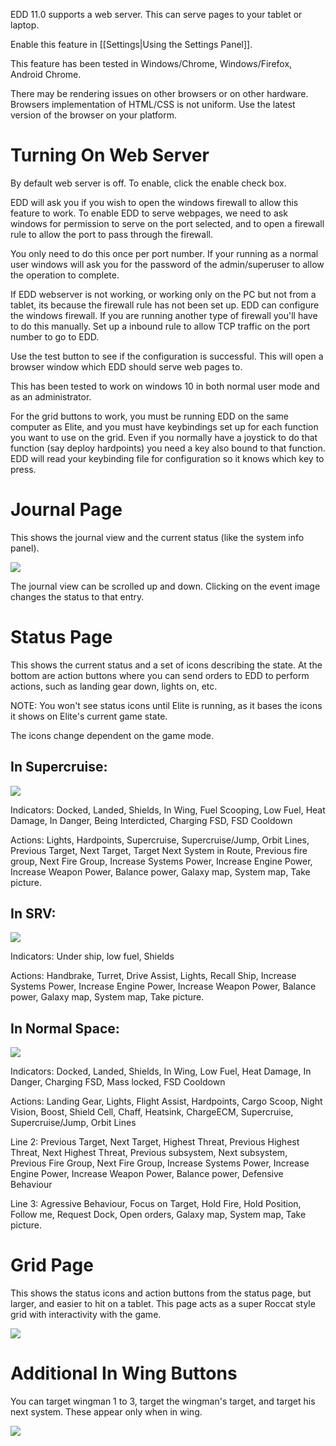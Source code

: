 EDD 11.0 supports a web server.  This can serve pages to your tablet or laptop.

Enable this feature in [[Settings|Using the Settings Panel]].

This feature has been tested in Windows/Chrome, Windows/Firefox, Android Chrome.  

There may be rendering issues on other browsers or on other hardware.  Browsers implementation of HTML/CSS is not uniform.  Use the latest version of the browser on your platform.

# Turning On Web Server

By default web server is off.  To enable, click the enable check box.

EDD will ask you if you wish to open the windows firewall to allow this feature to work.  To enable EDD to serve webpages, we need to ask windows for permission to serve on the port selected, and to open a firewall rule to allow the port to pass through the firewall.  

You only need to do this once per port number.  If your running as a normal user windows will ask you for the password of the admin/superuser to allow the operation to complete.

If EDD webserver is not working, or working only on the PC but not from a tablet, its because the firewall rule has not been set up.  EDD can configure the windows firewall.  If you are running another type of firewall you'll have to do this manually.  Set up a inbound rule to allow TCP traffic on the port number to go to EDD.

Use the test button to see if the configuration is successful. This will open a browser window which EDD should serve web pages to.

This has been tested to work on windows 10 in both normal user mode and as an administrator.

For the grid buttons to work, you must be running EDD on the same computer as Elite, and you must have keybindings set up for each function you want to use on the grid.  Even if you normally have a joystick to do that function (say deploy hardpoints) you need a key also bound to that function. EDD will read your keybinding file for configuration so it knows which key to press.

# Journal Page
This shows the journal view and the current status (like the system info panel).

![](https://i.imgur.com/BCQHkCu.png)

The journal view can be scrolled up and down.  Clicking on the event image changes the status to that entry.

#  Status Page

This shows the current status and a set of icons describing the state. At the bottom are action buttons where you can send orders to EDD to perform actions, such as landing gear down, lights on, etc.

NOTE: You won't see status icons until Elite is running, as it bases the icons it shows on Elite's current game state.

The icons change dependent on the game mode.

## In Supercruise:
![](https://i.imgur.com/QBfV3Ww.png)

Indicators: Docked, Landed, Shields, In Wing, Fuel Scooping, Low Fuel, Heat Damage, In Danger, Being Interdicted, Charging FSD, FSD Cooldown

Actions: Lights, Hardpoints, Supercruise, Supercruise/Jump, Orbit Lines, Previous Target, Next Target, Target Next System in Route, Previous fire group, Next Fire Group, Increase Systems Power, Increase Engine Power, Increase Weapon Power, Balance power, Galaxy map, System map, Take picture.

## In SRV:
![](https://i.imgur.com/mirb5Ho.png)

Indicators: Under ship, low fuel, Shields

Actions: Handbrake, Turret, Drive Assist, Lights, Recall Ship, Increase Systems Power, Increase Engine Power, Increase Weapon Power, Balance power, Galaxy map, System map, Take picture.

## In Normal Space:
![](https://i.imgur.com/OYc34DR.png)

Indicators: Docked, Landed, Shields, In Wing, Low Fuel, Heat Damage, In Danger, Charging FSD, Mass locked, FSD Cooldown

Actions: Landing Gear, Lights, Flight Assist, Hardpoints, Cargo Scoop, Night Vision, Boost, Shield Cell, Chaff, Heatsink, ChargeECM, Supercruise, Supercruise/Jump, Orbit Lines

Line 2: Previous Target, Next Target, Highest Threat, Previous Highest Threat, Next Highest Threat, Previous subsystem, Next subsystem, Previous Fire Group, Next Fire Group, Increase Systems Power, Increase Engine Power, Increase Weapon Power, Balance power, Defensive Behaviour

Line 3: Agressive Behaviour, Focus on Target, Hold Fire, Hold Position, Follow me, Request Dock, Open orders, Galaxy map, System map, Take picture.


# Grid Page
This shows the status icons and action buttons from the status page, but larger, and easier to hit on a tablet. This page acts as a super Roccat style grid with interactivity with the game.

![](https://i.imgur.com/oTLfs2a.png)

# Additional In Wing Buttons

You can target wingman 1 to 3, target the wingman's target, and target his next system.  These appear only when in wing.

![](https://i.imgur.com/sca5CD9.png)
